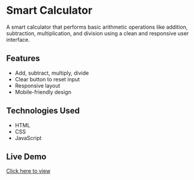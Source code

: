 # Smart Calculator

A smart calculator that performs basic arithmetic operations like addition, subtraction, multiplication, and division using a clean and responsive user interface.

## Features
- Add, subtract, multiply, divide
- Clear button to reset input
- Responsive layout
- Mobile-friendly design

## Technologies Used
- HTML
- CSS
- JavaScript

## Live Demo
[Click here to view](https://mehedihasanrabbivip.github.io/Smart-Calculator/
)
